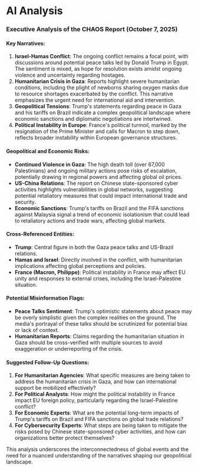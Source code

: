 # AI Analysis

### Executive Analysis of the CHAOS Report (October 7, 2025)

#### Key Narratives:
1. **Israel-Hamas Conflict**: The ongoing conflict remains a focal point, with discussions around potential peace talks led by Donald Trump in Egypt. The sentiment is mixed, as hope for resolution exists amidst ongoing violence and uncertainty regarding hostages.
2. **Humanitarian Crisis in Gaza**: Reports highlight severe humanitarian conditions, including the plight of newborns sharing oxygen masks due to resource shortages exacerbated by the conflict. This narrative emphasizes the urgent need for international aid and intervention.
3. **Geopolitical Tensions**: Trump's statements regarding peace in Gaza and his tariffs on Brazil indicate a complex geopolitical landscape where economic sanctions and diplomatic negotiations are intertwined.
4. **Political Instability in Europe**: France's political turmoil, marked by the resignation of the Prime Minister and calls for Macron to step down, reflects broader instability within European governance structures.

#### Geopolitical and Economic Risks:
- **Continued Violence in Gaza**: The high death toll (over 67,000 Palestinians) and ongoing military actions pose risks of escalation, potentially drawing in regional powers and affecting global oil prices.
- **US-China Relations**: The report on Chinese state-sponsored cyber activities highlights vulnerabilities in global networks, suggesting potential retaliatory measures that could impact international trade and security.
- **Economic Sanctions**: Trump's tariffs on Brazil and the FIFA sanctions against Malaysia signal a trend of economic isolationism that could lead to retaliatory actions and trade wars, affecting global markets.

#### Cross-Referenced Entities:
- **Trump**: Central figure in both the Gaza peace talks and US-Brazil relations.
- **Hamas and Israel**: Directly involved in the conflict, with humanitarian implications affecting global perceptions and policies.
- **France (Macron, Philippe)**: Political instability in France may affect EU unity and responses to external crises, including the Israel-Palestine situation.

#### Potential Misinformation Flags:
- **Peace Talks Sentiment**: Trump's optimistic statements about peace may be overly simplistic given the complex realities on the ground. The media's portrayal of these talks should be scrutinized for potential bias or lack of context.
- **Humanitarian Reports**: Claims regarding the humanitarian situation in Gaza should be cross-verified with multiple sources to avoid exaggeration or underreporting of the crisis.

#### Suggested Follow-Up Questions:
1. **For Humanitarian Agencies**: What specific measures are being taken to address the humanitarian crisis in Gaza, and how can international support be mobilized effectively?
2. **For Political Analysts**: How might the political instability in France impact EU foreign policy, particularly regarding the Israel-Palestine conflict?
3. **For Economic Experts**: What are the potential long-term impacts of Trump's tariffs on Brazil and FIFA sanctions on global trade relations?
4. **For Cybersecurity Experts**: What steps are being taken to mitigate the risks posed by Chinese state-sponsored cyber activities, and how can organizations better protect themselves?

This analysis underscores the interconnectedness of global events and the need for a nuanced understanding of the narratives shaping our geopolitical landscape.
